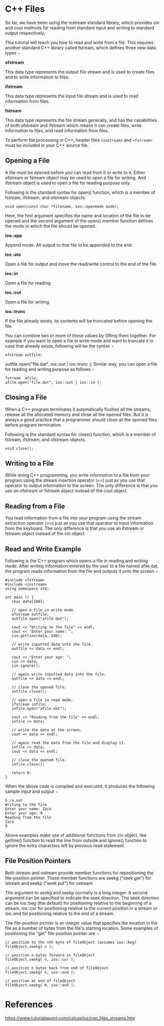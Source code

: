 # C++ Files

So far, we have been using the iostream standard library, which provides cin and cout methods for reading from standard input and writing to standard output respectively.

This tutorial will teach you how to read and write from a file. This requires another standard C++ library called fstream, which defines three new data types −

**ofstream**

This data type represents the output file stream and is used to create files and to write information to files.

**ifstream**

This data type represents the input file stream and is used to read information from files.

**fstream**

This data type represents the file stream generally, and has the capabilities of both ofstream and ifstream which means it can create files, write information to files, and read information from files.

To perform file processing in C++, header files `<iostream>` and `<fstream>` must be included in your C++ source file.

## Opening a File
A file must be opened before you can read from it or write to it. Either ofstream or fstream object may be used to open a file for writing. And ifstream object is used to open a file for reading purpose only.

Following is the standard syntax for open() function, which is a member of fstream, ifstream, and ofstream objects.
```
void open(const char *filename, ios::openmode mode);
```
Here, the first argument specifies the name and location of the file to be opened and the second argument of the open() member function defines the mode in which the file should be opened.

**ios::app**

Append mode. All output to that file to be appended to the end.

**ios::ate**

Open a file for output and move the read/write control to the end of the file.

**ios::in**

Open a file for reading.

**ios::out**

Open a file for writing.

**ios::trunc**

If the file already exists, its contents will be truncated before opening the file.

You can combine two or more of these values by ORing them together. For example if you want to open a file in write mode and want to truncate it in case that already exists, following will be the syntax −
```
ofstream outfile;
```
outfile.open("file.dat", ios::out | ios::trunc );
Similar way, you can open a file for reading and writing purpose as follows −
```
fstream  afile;
afile.open("file.dat", ios::out | ios::in );
```

## Closing a File
When a C++ program terminates it automatically flushes all the streams, release all the allocated memory and close all the opened files. But it is always a good practice that a programmer should close all the opened files before program termination.

Following is the standard syntax for close() function, which is a member of fstream, ifstream, and ofstream objects.
```
void close();
```

## Writing to a File
While doing C++ programming, you write information to a file from your program using the stream insertion operator (<<) just as you use that operator to output information to the screen. The only difference is that you use an ofstream or fstream object instead of the cout object.

## Reading from a File
You read information from a file into your program using the stream extraction operator (>>) just as you use that operator to input information from the keyboard. The only difference is that you use an ifstream or fstream object instead of the cin object.

## Read and Write Example
Following is the C++ program which opens a file in reading and writing mode. After writing information entered by the user to a file named afile.dat, the program reads information from the file and outputs it onto the screen −

```
#include <fstream>
#include <iostream>
using namespace std;

int main () {
   char data[100];

   // open a file in write mode.
   ofstream outfile;
   outfile.open("afile.dat");

   cout << "Writing to the file" << endl;
   cout << "Enter your name: ";
   cin.getline(data, 100);

   // write inputted data into the file.
   outfile << data << endl;

   cout << "Enter your age: ";
   cin >> data;
   cin.ignore();

   // again write inputted data into the file.
   outfile << data << endl;

   // close the opened file.
   outfile.close();

   // open a file in read mode.
   ifstream infile;
   infile.open("afile.dat");

   cout << "Reading from the file" << endl;
   infile >> data;

   // write the data at the screen.
   cout << data << endl;

   // again read the data from the file and display it.
   infile >> data;
   cout << data << endl;

   // close the opened file.
   infile.close();

   return 0;
}
```
When the above code is compiled and executed, it produces the following sample input and output −
```
$./a.out
Writing to the file
Enter your name: Zara
Enter your age: 9
Reading from the file
Zara
9
```
Above examples make use of additional functions from cin object, like getline() function to read the line from outside and ignore() function to ignore the extra characters left by previous read statement.

## File Position Pointers
Both istream and ostream provide member functions for repositioning the file-position pointer. These member functions are seekg ("seek get") for istream and seekp ("seek put") for ostream.

The argument to seekg and seekp normally is a long integer. A second argument can be specified to indicate the seek direction. The seek direction can be ios::beg (the default) for positioning relative to the beginning of a stream, ios::cur for positioning relative to the current position in a stream or ios::end for positioning relative to the end of a stream.

The file-position pointer is an integer value that specifies the location in the file as a number of bytes from the file's starting location. Some examples of positioning the "get" file-position pointer are −
```
// position to the nth byte of fileObject (assumes ios::beg)
fileObject.seekg( n );

// position n bytes forward in fileObject
fileObject.seekg( n, ios::cur );

// position n bytes back from end of fileObject
fileObject.seekg( n, ios::end );

// position at end of fileObject
fileObject.seekg( 0, ios::end );
```

# References
https://www.tutorialspoint.com/cplusplus/cpp_files_streams.htm
